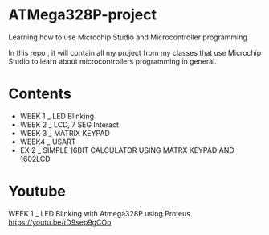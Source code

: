 # ATMega328P-project
Learning how to use Microchip Studio and Microcontroller programming

In this repo , it will contain all my project from my classes that use Microchip Studio to learn about microcontrollers programming in general.

# Contents
- WEEK 1 _ LED Blinking
- WEEK 2 _ LCD, 7 SEG Interact
- WEEK 3 _ MATRIX KEYPAD
- WEEK4 _ USART
- EX 2 _ SIMPLE 16BIT CALCULATOR USING MATRX KEYPAD AND 1602LCD
  
# Youtube 

WEEK 1 _ LED Blinking with Atmega328P using Proteus
https://youtu.be/tD9sep9gCOo


